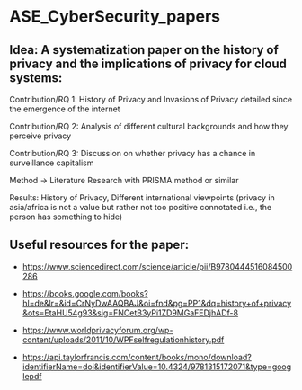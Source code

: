 # ASE_CyberSecurity_papers
## Idea: A systematization paper on the history of privacy and the implications of privacy for cloud systems:


Contribution/RQ 1: History of Privacy and Invasions of Privacy detailed since the emergence of the internet

Contribution/RQ 2: Analysis of different cultural backgrounds and how they perceive privacy

Contribution/RQ 3: Discussion on whether privacy has a chance in surveillance capitalism


Method -> Literature Research with PRISMA method or similar


Results: History of Privacy, Different international viewpoints (privacy in asia/africa is not a value but rather not too positive connotated i.e., the person has something to hide)



## Useful resources for the paper:
- https://www.sciencedirect.com/science/article/pii/B9780444516084500286
- https://books.google.com/books?hl=de&lr=&id=CrNyDwAAQBAJ&oi=fnd&pg=PP1&dq=history+of+privacy&ots=EtaHU54g93&sig=FNCetB3yPi1ZD9MGaFEDjhADf-8

- https://www.worldprivacyforum.org/wp-content/uploads/2011/10/WPFselfregulationhistory.pdf
- https://api.taylorfrancis.com/content/books/mono/download?identifierName=doi&identifierValue=10.4324/9781315172071&type=googlepdf
